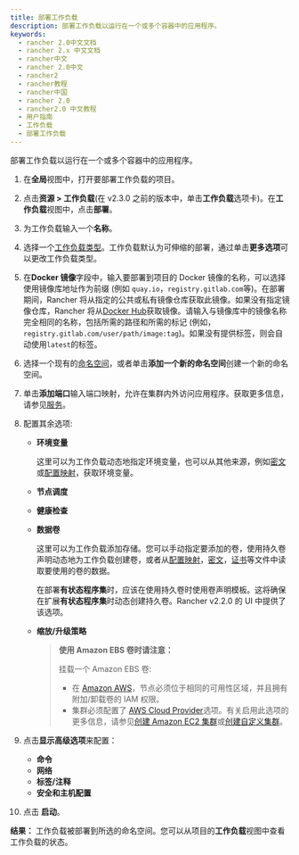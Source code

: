 ```yaml
---
title: 部署工作负载
description: 部署工作负载以运行在一个或多个容器中的应用程序。
keywords:
  - rancher 2.0中文文档
  - rancher 2.x 中文文档
  - rancher中文
  - rancher 2.0中文
  - rancher2
  - rancher教程
  - rancher中国
  - rancher 2.0
  - rancher2.0 中文教程
  - 用户指南
  - 工作负载
  - 部署工作负载
---
```


部署工作负载以运行在一个或多个容器中的应用程序。

1.  在**全局**视图中，打开要部署工作负载的项目。

1.  点击**资源 > 工作负载**(在 v2.3.0 之前的版本中，单击**工作负载**选项卡)。在**工作负载**视图中，点击**部署**。

1.  为工作负载输入一个**名称**。

1.  选择一个[工作负载类型](/docs/k8s-in-rancher/workloads/_index)。工作负载默认为可伸缩的部署，通过单击**更多选项**可以更改工作负载类型。

1.  在**Docker 镜像**字段中，输入要部署到项目的 Docker 镜像的名称，可以选择使用镜像库地址作为前缀 (例如 `quay.io`，`registry.gitlab.com`等)。在部署期间，Rancher 将从指定的公共或私有镜像仓库获取此镜像。如果没有指定镜像仓库，Rancher 将从[Docker Hub](https://hub.docker.com/explore/)获取镜像。请输入与镜像库中的镜像名称完全相同的名称，包括所需的路径和所需的标记 (例如，`registry.gitlab.com/user/path/image:tag`)。如果没有提供标签，则会自动使用`latest`的标签。
1.  选择一个现有的[命名空间](/docs/cluster-admin/projects-and-namespaces/_index)，或者单击**添加一个新的命名空间**创建一个新的命名空间。
1.  单击**添加端口**输入端口映射，允许在集群内外访问应用程序。获取更多信息，请参见[服务](/docs/k8s-in-rancher/workloads/_index)。

1.  配置其余选项:

    - **环境变量**

      这里可以为工作负载动态地指定环境变量，也可以从其他来源，例如[密文](/docs/k8s-in-rancher/secrets/_index)或[配置映射](/docs/k8s-in-rancher/configmaps/_index)，获取环境变量。

    - **节点调度**
    - **健康检查**
    - **数据卷**

      这里可以为工作负载添加存储。您可以手动指定要添加的卷，使用持久卷声明动态地为工作负载创建卷，或者从[配置映射](/docs/k8s-in-rancher/configmaps/_index)，[密文](/docs/k8s-in-rancher/secrets/_index)，[证书](/docs/k8s-in-rancher/certificates/_index)等文件中读取要使用的卷的数据。

      在部署**有状态程序集**时，应该在使用持久卷时使用卷声明模板。这将确保在扩展**有状态程序集**时动态创建持久卷。Rancher v2.2.0 的 UI 中提供了该选项。

    - **缩放/升级策略**

      > **使用 Amazon EBS 卷时请注意：**
      >
      > 挂载一个 Amazon EBS 卷:
      >
      > - 在 [Amazon AWS](https://aws.amazon.com/)，节点必须位于相同的可用性区域，并且拥有附加/卸载卷的 IAM 权限。
      > - 集群必须配置了 [AWS Cloud Provider](https://kubernetes.io/docs/concepts/cluster-administration/cloud-providers/#aws)选项。有关启用此选项的更多信息，请参见[创建 Amazon EC2 集群](/docs/cluster-provisioning/rke-clusters/node-pools/ec2/_index)或[创建自定义集群](/docs/cluster-provisioning/custom-clusters/_index)。

1.  点击**显示高级选项**来配置：

    - **命令**
    - **网络**
    - **标签/注释**
    - **安全和主机配置**

1.  点击 **启动**。

**结果：** 工作负载被部署到所选的命名空间。您可以从项目的**工作负载**视图中查看工作负载的状态。
